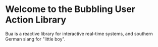 # Welcome to the Bubbling User Action Library

Bua is a reactive library for interactive real-time systems, and southern German slang for "little boy".
